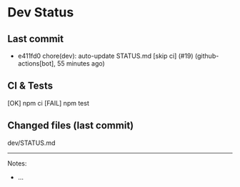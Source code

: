 # Dev Status

## Last commit
- e411fd0 chore(dev): auto-update STATUS.md [skip ci] (#19) (github-actions[bot], 55 minutes ago)
## CI & Tests
[OK] npm ci
[FAIL] npm test

## Changed files (last commit)
dev/STATUS.md

---
Notes:
- ...
